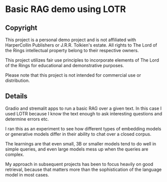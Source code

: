 # Basic RAG demo using LOTR

## Copyright
This project is a personal demo project and is not affiliated with HarperCollin Publishers or J.R.R. Tolkien's estate. All rights to The Lord of the Rings intellectual property belong to their respective owners.

This project utilizes fair use principles to incorporate elements of The Lord of the Rings for educational and demonstrative purposes.

Please note that this project is not intended for commercial use or distribution.

## Details

Gradio and stremalit apps to run a basic RAG over a given text. In this case I used LOTR because I know the text enough to ask interesting questions and determine errors etc. 

I ran this as an experiment to see how different types of embedding models or generative models differ in their ability to chat over a closed corpus. 

The learnings are that even small, 3B or smaller models tend to do well in simple queries, and even large models mess up when the queries are complex.

My approach in subsequent projects has been to focus heavily on good retrieval, because that matters more than the sophistication of the language model in most cases. 


